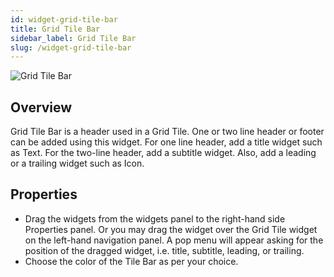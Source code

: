 ```yaml
---
id: widget-grid-tile-bar
title: Grid Tile Bar
sidebar_label: Grid Tile Bar
slug: /widget-grid-tile-bar
---
```


![Grid Tile Bar](/img/Widget-GridTileBar-1.png)


##  Overview

Grid Tile Bar is a header used in a Grid Tile. One or two line header or footer can be added using this widget. For one line header, add a title widget such as Text. For the two-line header, add a subtitle widget. Also, add a leading or a trailing widget such as Icon.

##  Properties

* Drag the widgets from the widgets panel to the right-hand side Properties panel. Or you may drag the widget over the Grid Tile widget on the left-hand navigation panel. A pop menu will appear asking for the position of the dragged widget, i.e. title, subtitle, leading, or trailing.
* Choose the color of the Tile Bar as per your choice.